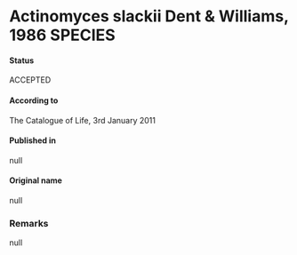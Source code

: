 # Actinomyces slackii Dent & Williams, 1986 SPECIES

#### Status
ACCEPTED

#### According to
The Catalogue of Life, 3rd January 2011

#### Published in
null

#### Original name
null

### Remarks
null